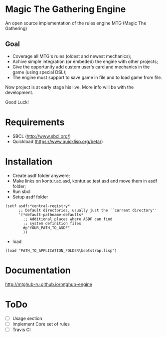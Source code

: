 # Magic The Gathering Engine
An open source implementation of the rules engine MTG (Magic The Gathering)

## Goal

- Coverage all MTG's rules (oldest and newest mechanics);
- Achive simple integration (or embeded) the engine with other projects;
- Give the opportunity add custom user's card and mechanics in the game (using special DSL);
- The engine must support to save game in file and to load game from file.

Now project is at early stage his live. More info will be with the development.

Good Luck!

# Requirements

- SBCL (http://www.sbcl.org/)
- Quickload (https://www.quicklisp.org/beta/)

# Installation

- Create asdf folder anywere;
- Make links on kontur.ac.asd, kontur.ac.test.asd and move them in asdf folder;
- Run sbcl
- Setup asdf folder

```Lisp
(setf asdf:*central-registry*
      ;; Default directories, usually just the ``current directory''
      '(*default-pathname-defaults*
        ;; Additional places where ASDF can find
        ;; system definition files
        #p"YOUR_PATH_TO_ASDF"
        ))
```
- load

```Lisp
(load "PATH_TO_APPLICATION_FOLDER\bootstrap.lisp")
```

# Documentation

http://mtghub-ru.github.io/mtghub-engine

# ToDo

- [ ] Usage section
- [ ] Implement Core set of rules
- [ ] Travis CI
